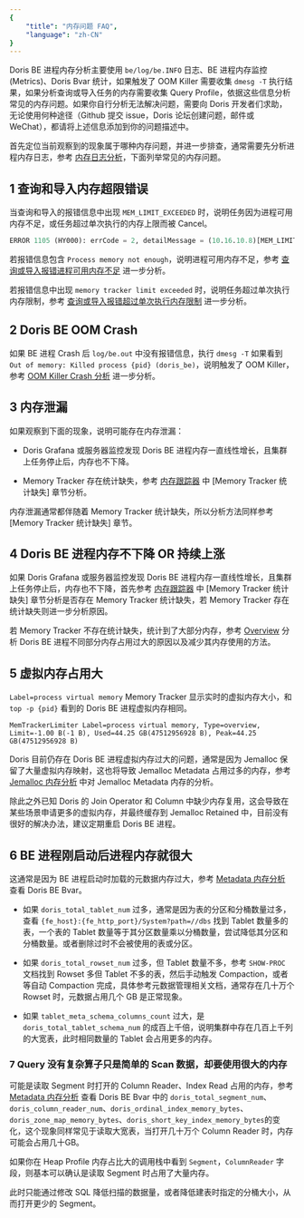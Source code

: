 ```yaml
---
{
    "title": "内存问题 FAQ",
    "language": "zh-CN"
}
---
```


<!--
Licensed to the Apache Software Foundation (ASF) under one
or more contributor license agreements.  See the NOTICE file
distributed with this work for additional information
regarding copyright ownership.  The ASF licenses this file
to you under the Apache License, Version 2.0 (the
"License"); you may not use this file except in compliance
with the License.  You may obtain a copy of the License at

  http://www.apache.org/licenses/LICENSE-2.0

Unless required by applicable law or agreed to in writing,
software distributed under the License is distributed on an
"AS IS" BASIS, WITHOUT WARRANTIES OR CONDITIONS OF ANY
KIND, either express or implied.  See the License for the
specific language governing permissions and limitations
under the License.
-->

Doris BE 进程内存分析主要使用 `be/log/be.INFO` 日志、BE 进程内存监控(Metrics)、Doris Bvar 统计，如果触发了 OOM Killer 需要收集 `dmesg -T` 执行结果，如果分析查询或导入任务的内存需要收集 Query Profile，依据这些信息分析常见的内存问题。如果你自行分析无法解决问题，需要向 Doris 开发者们求助，无论使用何种途径（Github 提交 issue，Doris 论坛创建问题，邮件或 WeChat），都请将上述信息添加到你的问题描述中。

首先定位当前观察到的现象属于哪种内存问题，并进一步排查，通常需要先分析进程内存日志，参考 [内存日志分析](./memory-log-analysis.md)，下面列举常见的内存问题。

## 1 查询和导入内存超限错误

当查询和导入的报错信息中出现 `MEM_LIMIT_EXCEEDED` 时，说明任务因为进程可用内存不足，或任务超过单次执行的内存上限而被 Cancel。

```sql
ERROR 1105 (HY000): errCode = 2, detailMessage = (10.16.10.8)[MEM_LIMIT_EXCEEDED] xxxx .
```

若报错信息包含 `Process memory not enough`，说明进程可用内存不足，参考 [查询或导入报错进程可用内存不足](./query-cancelled-after-process-memory-exceeded.md) 进一步分析。

若报错信息中出现 `memory tracker limit exceeded` 时，说明任务超过单次执行内存限制，参考 [查询或导入报错超过单次执行内存限制](./query-cancelled-after-query-memory-exceeded.md) 进一步分析。

## 2 Doris BE OOM Crash

如果 BE 进程 Crash 后 `log/be.out` 中没有报错信息，执行 `dmesg -T` 如果看到 `Out of memory: Killed process {pid} (doris_be)`，说明触发了 OOM Killer，参考 [OOM Killer Crash 分析](./oom-crash-analysis.md) 进一步分析。

## 3 内存泄漏

如果观察到下面的现象，说明可能存在内存泄漏：

- Doris Grafana 或服务器监控发现 Doris BE 进程内存一直线性增长，且集群上任务停止后，内存也不下降。

- Memory Tracker 存在统计缺失，参考 [内存跟踪器](./memory-tracker.md) 中 [Memory Tracker 统计缺失] 章节分析。

内存泄漏通常都伴随着 Memory Tracker 统计缺失，所以分析方法同样参考 [Memory Tracker 统计缺失] 章节。

## 4 Doris BE 进程内存不下降 OR 持续上涨

如果 Doris Grafana 或服务器监控发现 Doris BE 进程内存一直线性增长，且集群上任务停止后，内存也不下降，首先参考 [内存跟踪器](./memory-tracker.md) 中 [Memory Tracker 统计缺失] 章节分析是否存在 Memory Tracker 统计缺失，若 Memory Tracker 存在统计缺失则进一步分析原因。

若 Memory Tracker 不存在统计缺失，统计到了大部分内存，参考 [Overview](./overview.md) 分析 Doris BE 进程不同部分内存占用过大的原因以及减少其内存使用的方法。

## 5 虚拟内存占用大

`Label=process virtual memory` Memory Tracker 显示实时的虚拟内存大小，和 `top -p {pid}` 看到的 Doris BE 进程虚拟内存相同。

```
MemTrackerLimiter Label=process virtual memory, Type=overview, Limit=-1.00 B(-1 B), Used=44.25 GB(47512956928 B), Peak=44.25 GB(47512956928 B)
```

Doris 目前仍存在 Doris BE 进程虚拟内存过大的问题，通常是因为 Jemalloc 保留了大量虚拟内存映射，这也将导致 Jemalloc Metadata 占用过多的内存，参考 [Jemalloc 内存分析](./jemalloc-memory-analysis.md) 中对 Jemalloc Metadata 内存的分析。

除此之外已知 Doris 的 Join Operator 和 Column 中缺少内存复用，这会导致在某些场景申请更多的虚拟内存，并最终缓存到 Jemalloc Retained 中，目前没有很好的解决办法，建议定期重启 Doris BE 进程。

## 6 BE 进程刚启动后进程内存就很大

这通常是因为 BE 进程启动时加载的元数据内存过大，参考 [Metadata 内存分析](./metadata-memory-analysis.md) 查看 Doris BE Bvar。

- 如果 `doris_total_tablet_num` 过多，通常是因为表的分区和分桶数量过多，查看 `{fe_host}:{fe_http_port}/System?path=//dbs` 找到 Tablet 数量多的表，一个表的 Tablet 数量等于其分区数量乘以分桶数量，尝试降低其分区和分桶数量。或者删除过时不会被使用的表或分区。

- 如果 `doris_total_rowset_num` 过多，但 Tablet 数量不多，参考 `SHOW-PROC` 文档找到 Rowset 多但 Tablet 不多的表，然后手动触发 Compaction，或者等自动 Compaction 完成，具体参考元数据管理相关文档，通常存在几十万个 Rowset 时，元数据占用几个 GB 是正常现象。

- 如果 `tablet_meta_schema_columns_count` 过大，是 `doris_total_tablet_schema_num` 的成百上千倍，说明集群中存在几百上千列的大宽表，此时相同数量的 Tablet 会占用更多的内存。

### 7 Query 没有复杂算子只是简单的 Scan 数据，却要使用很大的内存

可能是读取 Segment 时打开的 Column Reader、Index Read 占用的内存，参考 [Metadata 内存分析](./metadata-memory-analysis.md) 查看 Doris BE Bvar 中的 `doris_total_segment_num`、`doris_column_reader_num`、`doris_ordinal_index_memory_bytes`、`doris_zone_map_memory_bytes`、`doris_short_key_index_memory_bytes`的变化，这个现象同样常见于读取大宽表，当打开几十万个 Column Reader 时，内存可能会占用几十GB。

如果你在 Heap Profile 内存占比大的调用栈中看到 `Segment`，`ColumnReader` 字段，则基本可以确认是读取 Segment 时占用了大量内存。

此时只能通过修改 SQL 降低扫描的数据量，或者降低建表时指定的分桶大小，从而打开更少的 Segment。
